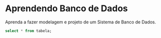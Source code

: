 # Aprendendo Banco de Dados

Aprenda a fazer modelagem e projeto de um Sistema de Banco de Dados.

```sql
select * from tabela;
```
